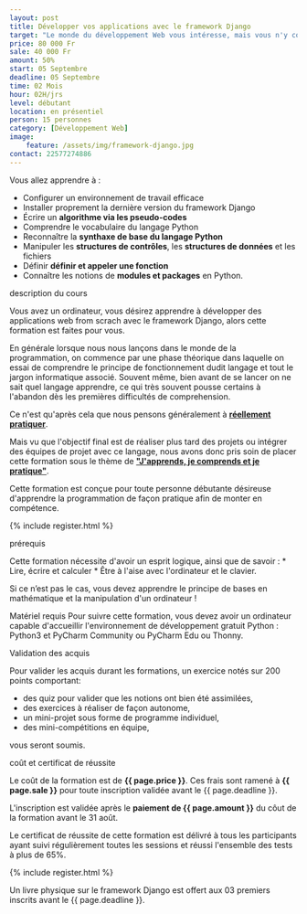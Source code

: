 ```yaml
---
layout: post
title: Développer vos applications avec le framework Django
target: "Le monde du développement Web vous intéresse, mais vous n'y connaissez pas grand chose ? Vous abandonnez à la prémière difficulté ? Alors cette formation est faite pour vous. Elle a pour objectif de vous apprendre de A à Z le développeur d'application Web avec le super framework Django."
price: 80 000 Fr
sale: 40 000 Fr
amount: 50%
start: 05 Septembre
deadline: 05 Septembre
time: 02 Mois
hour: 02H/jrs
level: débutant
location: en présentiel
person: 15 personnes 
category: [Développement Web]
image:
    feature: /assets/img/framework-django.jpg
contact: 22577274886
---
```



<p class="text-muted text-uppercase h4 border-bottom py-3">Vous allez apprendre à : </p>

* Configurer un environnement de travail efficace 
* Installer proprement la dernière version du framework Django
* Écrire un **algorithme via les pseudo-codes**
* Comprendre le vocabulaire du langage Python 
* Reconnaître la **synthaxe de base du langage Python**
* Manipuler les **structures de contrôles**, les **structures de données** et les fichiers 
* Définir **définir et appeler une fonction** 
* Connaître les notions de **modules et packages** en Python.

<p id="about-course" class="text-muted text-uppercase h4 border-bottom py-3">description du cours</p>

Vous avez un ordinateur, vous désirez apprendre à développer des applications web from scrach avec le framework Django, alors cette formation est faites pour vous.

En générale lorsque nous nous lançons dans le monde de la programmation, on commence par une phase théorique dans laquelle on essai de comprendre le principe de fonctionnement dudit langage et tout le jargon informatique associé. Souvent même, bien avant de se lancer on ne sait quel langage apprendre, ce qui très souvent pousse certains à l'abandon dès les premières difficultés de comprehension.

Ce n'est qu'après cela que nous pensons généralement à **<u>réellement pratiquer</u>**.

Mais vu que l'objectif final est de réaliser plus tard des projets ou intégrer des équipes de projet avec ce langage, nous avons donc pris soin de placer cette formation sous le thème de **<u>"J'apprends, je comprends et je pratique"</u>**.

Cette formation est conçue pour toute personne débutante désireuse d'apprendre la programmation de façon pratique afin de monter en compétence.

<!-- inscription -->
{% include register.html %}


<p class="text-muted text-uppercase h4 border-bottom py-3">prérequis</p>
Cette formation nécessite d'avoir un esprit logique, ainsi que de savoir :
* Lire, écrire et calculer
* Être à l'aise avec l'ordinateur et le clavier.

Si ce n’est pas le cas, vous devez apprendre le principe de bases en mathématique et la manipulation d'un ordinateur !

Matériel requis
Pour suivre cette formation, vous devez avoir un ordinateur capable d'accueillir l'environnement de développement gratuit Python : Python3 et PyCharm Community ou PyCharm Edu ou Thonny.

<p class="text-muted text-uppercase h4 border-bottom py-3">
Validation des acquis</p>

Pour valider les acquis durant les formations, un exercice notés sur 200 points comportant:

* des quiz pour valider que les notions ont bien été assimilées,
* des exercices à réaliser de façon autonome,
* un mini-projet sous forme de programme individuel,
* des mini-compétitions en équipe,

vous seront soumis.

<div class="bg-light p-4">
<p class="text-uppercase h4 border-bottom py-3">coût et certificat de réussite</p>

Le coût de la formation est de <strong>{{ page.price }}</strong>. Ces frais sont ramené à <strong>{{ page.sale }}</strong> pour toute inscription validée avant le {{ page.deadline }}.

L'inscription est validée après le <strong>paiement de {{ page.amount }}</strong> du côut de la formation avant le 31 août.

Le certificat de réussite de cette formation est délivré à tous les participants ayant suivi régulièrement toutes les sessions et réussi l'ensemble des tests à plus de 65%.

<!-- inscription -->
{% include register.html %}

<p class="small py-3 font-italic text-left">Un livre physique sur le framework Django est offert aux 03 premiers inscrits avant le {{ page.deadline }}.</p>
